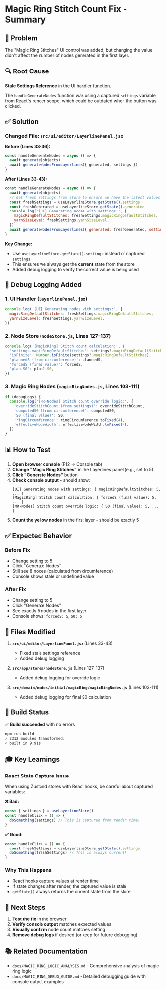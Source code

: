 # Magic Ring Stitch Count Fix - Summary

## 🎯 Problem
The "Magic Ring Stitches" UI control was added, but changing the value didn't affect the number of nodes generated in the first layer.

## 🔍 Root Cause
**Stale Settings Reference** in the UI handler function.

The `handleGenerateNodes` function was using a captured `settings` variable from React's render scope, which could be outdated when the button was clicked.

## ✅ Solution

### Changed File: `src/ui/editor/LayerlinePanel.jsx`

**Before (Lines 33-36):**
```jsx
const handleGenerateNodes = async () => {
  await generate(objects)
  await generateNodesFromLayerlines({ generated, settings })
}
```

**After (Lines 33-43):**
```jsx
const handleGenerateNodes = async () => {
  await generate(objects)
  // Get fresh settings from store to ensure we have the latest values
  const freshSettings = useLayerlineStore.getState().settings
  const freshGenerated = useLayerlineStore.getState().generated
  console.log('[UI] Generating nodes with settings:', {
    magicRingDefaultStitches: freshSettings.magicRingDefaultStitches,
    yarnSizeLevel: freshSettings.yarnSizeLevel,
  })
  await generateNodesFromLayerlines({ generated: freshGenerated, settings: freshSettings })
}
```

**Key Change:**
- Use `useLayerlineStore.getState().settings` instead of captured `settings`
- This ensures we always get the **current** state from the store
- Added debug logging to verify the correct value is being used

## 🐛 Debug Logging Added

### 1. UI Handler (`LayerlinePanel.jsx`)
```javascript
console.log('[UI] Generating nodes with settings:', {
  magicRingDefaultStitches: freshSettings.magicRingDefaultStitches,
  yarnSizeLevel: freshSettings.yarnSizeLevel,
})
```

### 2. Node Store (`nodeStore.js`, Lines 127-137)
```javascript
console.log('[MagicRing] Stitch count calculation:', {
  'settings.magicRingDefaultStitches': settings?.magicRingDefaultStitches,
  'isFinite': Number.isFinite(settings?.magicRingDefaultStitches),
  'plannedS (from circumference)': plannedS,
  'forcedS (final value)': forcedS,
  'plan.S0': plan?.S0,
})
```

### 3. Magic Ring Nodes (`magicRingNodes.js`, Lines 103-111)
```javascript
if (debugLogs) {
  console.log('[MR-Nodes] Stitch count override logic:', {
    'overrideStitchCount (from settings)': overrideStitchCount,
    'computedS0 (from circumference)': computedS0,
    'S0 (final value)': S0,
    'ringCircumference': ringCircumference.toFixed(4),
    'effectiveNodeWidth': effectiveNodeWidth.toFixed(4),
  })
}
```

## 📊 How to Test

1. **Open browser console** (F12 → Console tab)
2. **Change "Magic Ring Stitches"** in the Layerlines panel (e.g., set to 5)
3. **Click "Generate Nodes"** button
4. **Check console output** - should show:
   ```
   [UI] Generating nodes with settings: { magicRingDefaultStitches: 5, ... }
   [MagicRing] Stitch count calculation: { forcedS (final value): 5, ... }
   [MR-Nodes] Stitch count override logic: { S0 (final value): 5, ... }
   ```
5. **Count the yellow nodes** in the first layer - should be exactly 5

## ✅ Expected Behavior

### Before Fix
- Change setting to 5
- Click "Generate Nodes"
- Still see 8 nodes (calculated from circumference)
- Console shows stale or undefined value

### After Fix
- Change setting to 5
- Click "Generate Nodes"
- See exactly 5 nodes in the first layer
- Console shows: `forcedS: 5`, `S0: 5`

## 🔧 Files Modified

1. **`src/ui/editor/LayerlinePanel.jsx`** (Lines 33-43)
   - Fixed stale settings reference
   - Added debug logging

2. **`src/app/stores/nodeStore.js`** (Lines 127-137)
   - Added debug logging for override logic

3. **`src/domain/nodes/initial/magicRing/magicRingNodes.js`** (Lines 103-111)
   - Added debug logging for final S0 calculation

## 📝 Build Status

✅ **Build succeeded** with no errors

```bash
npm run build
✓ 2312 modules transformed.
✓ built in 9.91s
```

## 🎓 Key Learnings

### React State Capture Issue
When using Zustand stores with React hooks, be careful about captured variables:

**❌ Bad:**
```jsx
const { settings } = useLayerlineStore()
const handleClick = () => {
  doSomething(settings) // This is captured from render time!
}
```

**✅ Good:**
```jsx
const handleClick = () => {
  const freshSettings = useLayerlineStore.getState().settings
  doSomething(freshSettings) // This is always current!
}
```

### Why This Happens
- React hooks capture values at render time
- If state changes after render, the captured value is stale
- `getState()` always returns the current state from the store

## 🚀 Next Steps

1. **Test the fix** in the browser
2. **Verify console output** matches expected values
3. **Visually confirm** node count matches setting
4. **Remove debug logs** if desired (or keep for future debugging)

## 📚 Related Documentation

- `docs/MAGIC_RING_LOGIC_ANALYSIS.md` - Comprehensive analysis of magic ring logic
- `docs/MAGIC_RING_DEBUG_GUIDE.md` - Detailed debugging guide with console output examples

